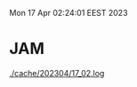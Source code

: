 Mon 17 Apr 02:24:01 EEST 2023
# JAM
<a href='./cache/202304/17_02.log'>./cache/202304/17_02.log</a>
